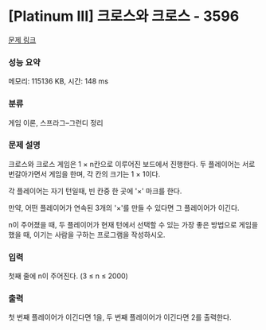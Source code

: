 # [Platinum III] 크로스와 크로스 - 3596 

[문제 링크](https://www.acmicpc.net/problem/3596) 

### 성능 요약

메모리: 115136 KB, 시간: 148 ms

### 분류

게임 이론, 스프라그–그런디 정리

### 문제 설명

<p>크로스와 크로스 게임은 1 × n칸으로 이루어진 보드에서 진행한다. 두 플레이어는 서로 번갈아가면서 게임을 한며, 각 칸의 크기는 1 × 1이다.</p>

<p>각 플레이어는 자기 턴일때, 빈 칸중 한 곳에 '×' 마크를 한다.</p>

<p>만약, 어떤 플레이어가 연속된 3개의 '×'를 만들 수 있다면 그 플레이어가 이긴다.</p>

<p>n이 주어졌을 때, 두 플레이어가 현재 턴에서 선택할 수 있는 가장 좋은 방법으로 게임을 했을 때, 이기는 사람을 구하는 프로그램을 작성하시오.</p>

### 입력 

 <p>첫째 줄에 n이 주어진다. (3 ≤ n ≤ 2000)</p>

### 출력 

 <p>첫 번째 플레이어가 이긴다면 1을, 두 번째 플레이어가 이긴다면 2를 출력한다.</p>

